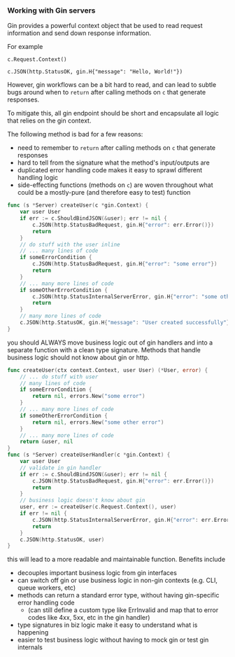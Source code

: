 ### Working with Gin servers

Gin provides a powerful context object that be used to read request information and send down response information.

For example

```
c.Request.Context()
```

```
c.JSON(http.StatusOK, gin.H{"message": "Hello, World!"})
```

However, gin workflows can be a bit hard to read, and can lead to subtle bugs around 
when to `return` after calling methods on `c` that generate responses.

To mitigate this, all gin endpoint should be short and encapsulate all
logic that relies on the gin context.

The following method is bad for a few reasons:

- need to remember to `return` after calling methods on `c` that generate responses
- hard to tell from the signature what the method's input/outputs are
- duplicated error handling code makes it easy to sprawl different handling logic
- side-effecting functions (methods on `c`) are woven throughout what could be a mostly-pure (and therefore easy to test) function

```go
func (s *Server) createUser(c *gin.Context) {
    var user User
    if err := c.ShouldBindJSON(&user); err != nil {
        c.JSON(http.StatusBadRequest, gin.H{"error": err.Error()})
        return
    }
    // do stuff with the user inline
    // ... many lines of code
    if someErrorCondition {
        c.JSON(http.StatusBadRequest, gin.H{"error": "some error"})
        return
    }
    // ... many more lines of code
    if someOtherErrorCondition {
        c.JSON(http.StatusInternalServerError, gin.H{"error": "some other error"})
        return
    }
    // many more lines of code
    c.JSON(http.StatusOK, gin.H{"message": "User created successfully"})
}
```

you should ALWAYS move business logic out of gin handlers and into a separate function with a clean type signature. Methods that handle business logic should not know about gin or http.

```go
func createUser(ctx context.Context, user User) (*User, error) {
    // ... do stuff with user
    // many lines of code
    if someErrorCondition {
        return nil, errors.New("some error")
    }
    // ... many more lines of code
    if someOtherErrorCondition {
        return nil, errors.New("some other error")
    }
    // ... many more lines of code
    return &user, nil
}
func (s *Server) createUserHandler(c *gin.Context) {
    var user User
    // validate in gin handler
    if err := c.ShouldBindJSON(&user); err != nil {
        c.JSON(http.StatusBadRequest, gin.H{"error": err.Error()})
        return
    }
    // business logic doesn't know about gin
    user, err := createUser(c.Request.Context(), user)
    if err != nil {
        c.JSON(http.StatusInternalServerError, gin.H{"error": err.Error()})
        return
    }
    c.JSON(http.StatusOK, user)
}
```

this will lead to a more readable and maintainable function. Benefits include

- decouples important business logic from gin interfaces
- can switch off gin or use business logic in non-gin contexts (e.g. CLI, queue workers, etc)
- methods can return a standard error type, without having gin-specific error handling code 
    - (can still define a custom type like ErrInvalid and map that to error codes like 4xx, 5xx, etc in the gin handler)
- type signatures in biz logic make it easy to understand what is happening
- easier to test business logic without having to mock gin or test gin internals
